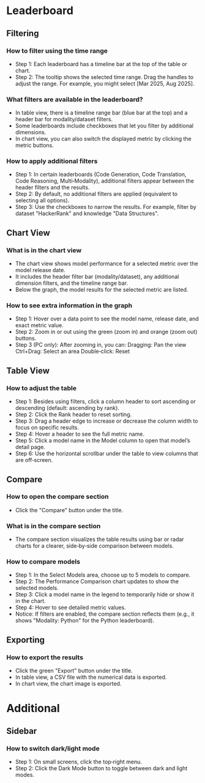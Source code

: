 # Leaderboard

## Filtering

### How to filter using the time range

- Step 1: Each leaderboard has a timeline bar at the top of the table or chart.
- Step 2: The tooltip shows the selected time range. Drag the handles to adjust the range. For example, you might select [Mar 2025, Aug 2025].

### What filters are available in the leaderboard?

- In table view, there is a timeline range bar (blue bar at the top) and a header bar for modality/dataset filters.
- Some leaderboards include checkboxes that let you filter by additional dimensions.
- In chart view, you can also switch the displayed metric by clicking the metric buttons.

### How to apply additional filters

- Step 1: In certain leaderboards (Code Generation, Code Translation, Code Reasoning, Multi‑Modality), additional filters appear between the header filters and the results.
- Step 2: By default, no additional filters are applied (equivalent to selecting all options).
- Step 3: Use the checkboxes to narrow the results. For example, filter by dataset "HackerRank" and knowledge "Data Structures".

## Chart View

### What is in the chart view

- The chart view shows model performance for a selected metric over the model release date.
- It includes the header filter bar (modality/dataset), any additional dimension filters, and the timeline range bar.
- Below the graph, the model results for the selected metric are listed.

### How to see extra information in the graph

- Step 1: Hover over a data point to see the model name, release date, and exact metric value.
- Step 2: Zoom in or out using the green (zoom in) and orange (zoom out) buttons.
- Step 3 (PC only): After zooming in, you can:
Dragging: Pan the view
Ctrl+Drag: Select an area
Double‑click: Reset

## Table View

### How to adjust the table

- Step 1: Besides using filters, click a column header to sort ascending or descending (default: ascending by rank).
- Step 2: Click the Rank header to reset sorting.
- Step 3: Drag a header edge to increase or decrease the column width to focus on specific results.
- Step 4: Hover a header to see the full metric name.
- Step 5: Click a model name in the Model column to open that model’s detail page.
- Step 6: Use the horizontal scrollbar under the table to view columns that are off‑screen.

## Compare

### How to open the compare section

- Click the "Compare" button under the title.

### What is in the compare section

- The compare section visualizes the table results using bar or radar charts for a clearer, side‑by‑side comparison between models.

### How to compare models

- Step 1: In the Select Models area, choose up to 5 models to compare.
- Step 2: The Performance Comparison chart updates to show the selected models.
- Step 3: Click a model name in the legend to temporarily hide or show it in the chart.
- Step 4: Hover to see detailed metric values.
- Notice: If filters are enabled, the compare section reflects them (e.g., it shows "Modality: Python" for the Python leaderboard).

## Exporting

### How to export the results

- Click the green "Export" button under the title.
- In table view, a CSV file with the numerical data is exported.
- In chart view, the chart image is exported.

# Additional

## Sidebar

### How to switch dark/light mode

- Step 1: On small screens, click the top‑right menu.
- Step 2: Click the Dark Mode button to toggle between dark and light modes.

